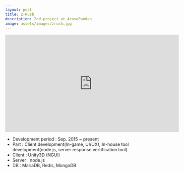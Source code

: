 ```yaml
---
layout: post
title: Z-Rush
description: 2nd project at ArasoPandan
image: assets/images/zrush.jpg
---
```


<iframe width="560" height="315" src="https://www.youtube.com/embed/hYKUAhHKNIU" frameborder="0" allowfullscreen></iframe>

* Development period : Sep. 2015 ~ present
* Part : Client development(In-game, UI/UX), In-house tool development(node.js, server response vertification tool)
* Client : Unity3D (NGUI)
* Server : node.js
* DB : MariaDB, Redis, MongoDB
